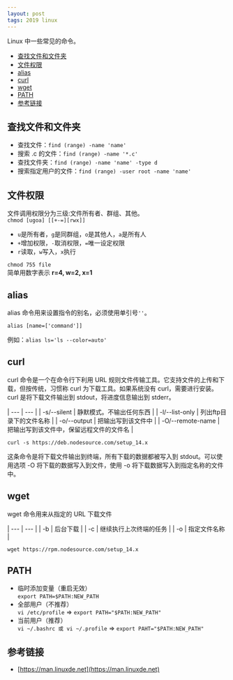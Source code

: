 ```yaml
---
layout: post
tags: 2019 linux
---
```

Linux 中一些常见的命令。

- [查找文件和文件夹](#查找文件和文件夹)
- [文件权限](#文件权限)
- [alias](#alias)
- [curl](#curl)
- [wget](#wget)
- [PATH](#path)
- [参考链接](#参考链接)

## 查找文件和文件夹
- 查找文件：`find (range) -name 'name'`
- 搜索 .c 的文件：`find (range) -name '*.c'` 
- 查找文件夹：`find (range) -name 'name' -type d`
- 搜索指定用户的文件：`find (range) -user root -name 'name'`

## 文件权限
文件调用权限分为三级:文件所有者、群组、其他。  
`chmod [ugoa] [[+-=][rwx]]`   
- `u`是所有者，`g`是同群组，`o`是其他人，`a`是所有人   
- `+`增加权限，`-`取消权限，`=`唯一设定权限  
- `r`读取，`w`写入，`x`执行  

`chmod 755 file`   
简单用数字表示 **r=4, w=2, x=1**  

## alias
alias 命令用来设置指令的别名，必须使用单引号`''`。  
```
alias [name=['command']]
```
例如：`alias ls='ls --color=auto'`

## curl
curl 命令是一个在命令行下利用 URL 规则文件传输工具。它支持文件的上传和下载，但按传统，习惯称 curl 为下载工具。如果系统没有 curl，需要进行安装。curl 是将下载文件输出到 stdout，将进度信息输出到 stderr。

| --- | --- |
| -s/--silent | 静默模式。不输出任何东西 |
| -l/--list-only | 列出ftp目录下的文件名称 |
| -o/--output | 把输出写到该文件中 |
| -O/--remote-name | 把输出写到该文件中，保留远程文件的文件名 |

```
curl -s https://deb.nodesource.com/setup_14.x 
```
这条命令是将下载文件输出到终端，所有下载的数据都被写入到 stdout。可以使用选项 -O 将下载的数据写入到文件，使用 -o 将下载数据写入到指定名称的文件中。

## wget
wget 命令用来从指定的 URL 下载文件

| --- | --- |
| -b | 后台下载 |
| -c | 继续执行上次终端的任务 |
| -o | 指定文件名称 |

```
wget https://rpm.nodesource.com/setup_14.x
```

## PATH
- 临时添加变量（重启无效）   
  `export PATH=$PATH:NEW_PATH`
- 全部用户（不推荐）   
  `vi /etc/profile` => `export PATH="$PATH:NEW_PATH"`
- 当前用户（推荐）  
  `vi ~/.bashrc 或 vi ~/.profile` => `export PAHT="$PATH:NEW_PATH"`

## 参考链接
- [https://man.linuxde.net](https://man.linuxde.net)